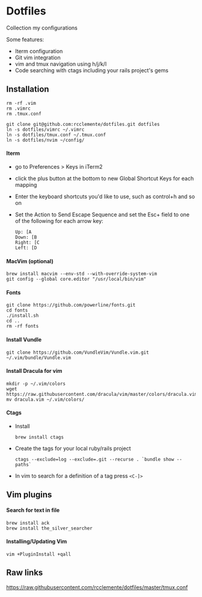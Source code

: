 # Dotfiles

Collection my configurations

Some features:
- Iterm configuration
- Git vim integration
- vim and tmux navigation using h/j/k/l
- Code searching with ctags including your rails project's gems

## Installation

    rm -rf .vim
    rm .vimrc
    rm .tmux.conf

    git clone git@github.com:rcclemente/dotfiles.git dotfiles
    ln -s dotfiles/vimrc ~/.vimrc
    ln -s dotfiles/tmux.conf ~/.tmux.conf
    ln -s dotfiles/nvim ~/config/

#### Iterm

- go to Preferences > Keys in iTerm2
- click the plus button at the bottom to new Global Shortcut Keys for each mapping
- Enter the keyboard shortcuts you'd like to use, such as control+h and so on
- Set the Action to Send Escape Sequence and set the Esc+ field to one of the following for each arrow key:

      Up: [A
      Down: [B
      Right: [C
      Left: [D

#### MacVim (optional)

    brew install macvim --env-std --with-override-system-vim
    git config --global core.editor "/usr/local/bin/vim"

#### Fonts

    git clone https://github.com/powerline/fonts.git
    cd fonts
    ./install.sh
    cd ..
    rm -rf fonts

#### Install Vundle

    git clone https://github.com/VundleVim/Vundle.vim.git ~/.vim/bundle/Vundle.vim

#### Install Dracula for vim

    mkdir -p ~/.vim/colors
    wget https://raw.githubusercontent.com/dracula/vim/master/colors/dracula.vim
    mv dracula.vim ~/.vim/colors/

#### Ctags

  - Install

    `brew install ctags`

  - Create the tags for your local ruby/rails project

    ``ctags --exclude=log --exclude=.git --recurse . `bundle show --paths` ``

  - In vim to search for a definition of a tag press `<C-]>`

## Vim plugins

#### Search for text in file

    brew install ack
    brew install the_silver_searcher

#### Installing/Updating Vim

    vim +PluginInstall +qall

## Raw links

https://raw.githubusercontent.com/rcclemente/dotfiles/master/tmux.conf


